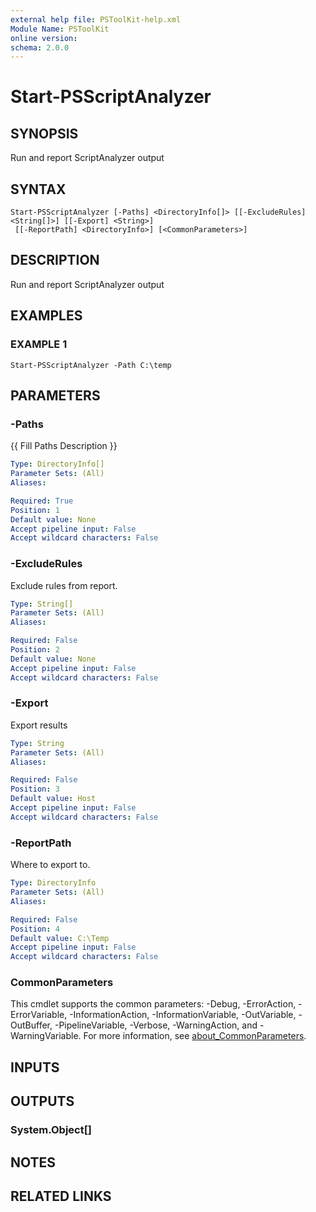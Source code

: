 ```yaml
---
external help file: PSToolKit-help.xml
Module Name: PSToolKit
online version:
schema: 2.0.0
---
```


# Start-PSScriptAnalyzer

## SYNOPSIS
Run and report ScriptAnalyzer output

## SYNTAX

```
Start-PSScriptAnalyzer [-Paths] <DirectoryInfo[]> [[-ExcludeRules] <String[]>] [[-Export] <String>]
 [[-ReportPath] <DirectoryInfo>] [<CommonParameters>]
```

## DESCRIPTION
Run and report ScriptAnalyzer output

## EXAMPLES

### EXAMPLE 1
```
Start-PSScriptAnalyzer -Path C:\temp
```

## PARAMETERS

### -Paths
{{ Fill Paths Description }}

```yaml
Type: DirectoryInfo[]
Parameter Sets: (All)
Aliases:

Required: True
Position: 1
Default value: None
Accept pipeline input: False
Accept wildcard characters: False
```

### -ExcludeRules
Exclude rules from report.

```yaml
Type: String[]
Parameter Sets: (All)
Aliases:

Required: False
Position: 2
Default value: None
Accept pipeline input: False
Accept wildcard characters: False
```

### -Export
Export results

```yaml
Type: String
Parameter Sets: (All)
Aliases:

Required: False
Position: 3
Default value: Host
Accept pipeline input: False
Accept wildcard characters: False
```

### -ReportPath
Where to export to.

```yaml
Type: DirectoryInfo
Parameter Sets: (All)
Aliases:

Required: False
Position: 4
Default value: C:\Temp
Accept pipeline input: False
Accept wildcard characters: False
```

### CommonParameters
This cmdlet supports the common parameters: -Debug, -ErrorAction, -ErrorVariable, -InformationAction, -InformationVariable, -OutVariable, -OutBuffer, -PipelineVariable, -Verbose, -WarningAction, and -WarningVariable. For more information, see [about_CommonParameters](http://go.microsoft.com/fwlink/?LinkID=113216).

## INPUTS

## OUTPUTS

### System.Object[]
## NOTES

## RELATED LINKS
